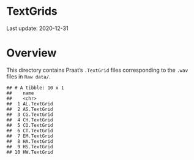 TextGrids
================

Last update: 2020-12-31

# Overview

This directory contains Praat’s `.TextGrid` files corresponding to the
`.wav` files in `Raw data/`.

    ## # A tibble: 10 x 1
    ##    name       
    ##    <chr>      
    ##  1 AL.TextGrid
    ##  2 AS.TextGrid
    ##  3 CG.TextGrid
    ##  4 CH.TextGrid
    ##  5 CO.TextGrid
    ##  6 CT.TextGrid
    ##  7 EM.TextGrid
    ##  8 HA.TextGrid
    ##  9 HS.TextGrid
    ## 10 HW.TextGrid
